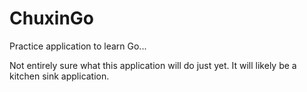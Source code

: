 # ChuxinGo

Practice application to learn Go...

Not entirely sure what this application will do just yet. It will likely be a kitchen sink application.
